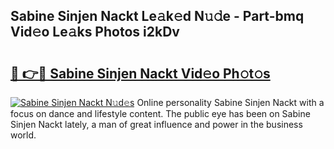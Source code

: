 ## Sabine Sinjen Nackt Le𝚊k𝚎d N𝚞𝚍e - Part-bmq Vid𝚎o Le𝚊ks Photos i2kDv

# <h2><a href="http://fb1nw6.evod.top/?m=Sabine+Sinjen+Nackt">🔗 👉🔴 Sabine Sinjen Nackt Vid𝚎o Ph𝚘t𝚘s</a></h2>

[![Sabine Sinjen Nackt N𝚞d𝚎s](https://i.imgur.com/8V9OHl7.gif)](http://fb1nw6.evod.top/?m=Sabine+Sinjen+Nackt)
Online personality Sabine Sinjen Nackt with a focus on dance and lifestyle content. The public eye has been on Sabine Sinjen Nackt lately, a man of great influence and power in the business world. 
